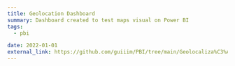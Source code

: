 ```yaml
---
title: Geolocation Dashboard
summary: Dashboard created to test maps visual on Power BI
tags:
  - pbi

date: 2022-01-01
external_link: https://github.com/guiiim/PBI/tree/main/Geolocaliza%C3%A7%C3%A3o%20e%20Mapeamento%20de%20Clientes
---
```

